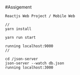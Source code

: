 #Assigement

    Reactjs Web Project / Mobile Web

    //
    yarn install

    yarn run start
    
    running localhost:9000
    //

    cd /json-server
    json-server --watch db.json
    running localhost:3000


